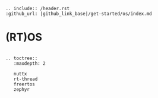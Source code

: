 ```eval_rst
.. include:: /header.rst
:github_url: |github_link_base|/get-started/os/index.md
```
# (RT)OS

```eval_rst

.. toctree::
   :maxdepth: 2

   nuttx
   rt-thread
   freertos
   zephyr
```

